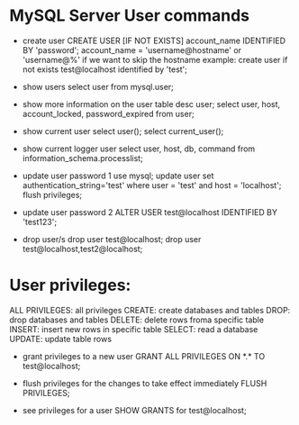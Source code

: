 # MySQL Server User commands

- create user
  CREATE USER [IF NOT EXISTS] account_name IDENTIFIED BY 'password';
  account_name = 'username@hostname' or 'username@%' if we want to skip the hostname
  example: create user if not exists test@localhost identified by 'test';

- show users
  select user from mysql.user;

- show more information on the user table
  desc user;
  select user, host, account_locked, password_expired from user;

- show current user
  select user();
  select current_user();

- show current logger user
  select user, host, db, command from information_schema.processlist;

- update user password 1
  use mysql;
  update user set authentication_string='test' where user = 'test' and host = 'localhost';
  flush privileges;

- update user password 2
  ALTER USER test@localhost IDENTIFIED BY 'test123';

- drop user/s
  drop user test@localhost;
  drop user test@localhost,test2@localhost;

# User privileges:

ALL PRIVILEGES: all privileges
CREATE: create databases and tables
DROP: drop databases and tables
DELETE: delete rows froma specific table
INSERT: insert new rows in specific table
SELECT: read a database
UPDATE: update table rows

- grant privileges to a new user
  GRANT ALL PRIVILEGES ON \*.\* TO test@localhost;

- flush privileges for the changes to take effect immediately
  FLUSH PRIVILEGES;

- see privileges for a user
  SHOW GRANTS for test@localhost;
